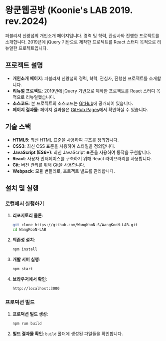 # 왕쿤웹공방 (Koonie's LAB 2019. rev.2024)

퍼블리셔 신왕섭의 개인소개 페이지입니다. 경력 및 학력, 관심사와 진행한 프로젝트를 소개합니다. 2019년에 jQuery 기반으로 제작한 프로젝트를 React 스터디 목적으로 리뉴얼한 프로젝트입니다.

## 프로젝트 설명

- **개인소개 페이지**: 퍼블리셔 신왕섭의 경력, 학력, 관심사, 진행한 프로젝트를 소개합니다.
- **리뉴얼 프로젝트**: 2019년에 jQuery 기반으로 제작한 프로젝트를 React 스터디 목적으로 리뉴얼했습니다.
- **소스코드**: 본 프로젝트의 소스코드는 [GitHub](https://github.com/WangKooN-S/WangKooN-LAB)에 공개되어 있습니다.
- **페이지 결과물**: 페이지 결과물은 [GitHub Pages](https://wangkoon-s.github.io/WangKooN-LAB/)에서 확인하실 수 있습니다.

## 기술 스택

- **HTML5**: 최신 HTML 표준을 사용하여 구조를 정의합니다.
- **CSS3**: 최신 CSS 표준을 사용하여 스타일을 정의합니다.
- **JavaScript (ES6+)**: 최신 JavaScript 표준을 사용하여 동작을 구현합니다.
- **React**: 사용자 인터페이스를 구축하기 위해 React 라이브러리를 사용합니다.
- **Git**: 버전 관리를 위해 Git을 사용합니다.
- **Webpack**: 모듈 번들러로, 프로젝트 빌드를 관리합니다.

## 설치 및 실행

### 로컬에서 실행하기

1. **리포지토리 클론**:
   ```bash
   git clone https://github.com/WangKooN-S/WangKooN-LAB.git
   cd WangKooN-LAB
   ```

2. **의존성 설치**:
    ```bash
    npm install
    ```

3. **개발 서버 실행**:
    ```bash
    npm start
    ```

4. **브라우저에서 확인**:
    ```bash
    http://localhost:3000
    ```

### 프로덕션 빌드

1. **프로덕션 빌드 생성**:
    ```bash
    npm run build
    ```

2. **빌드 결과물 확인**: `build` 폴더에 생성된 파일들을 확인합니다.